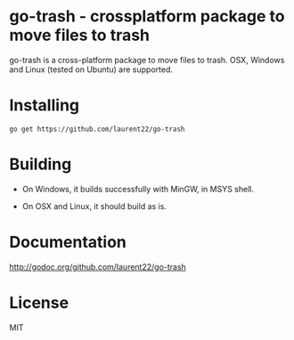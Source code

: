 # go-trash - crossplatform package to move files to trash

go-trash is a cross-platform package to move files to trash. OSX, Windows and Linux (tested on Ubuntu) are supported.

# Installing

    go get https://github.com/laurent22/go-trash
    
# Building

- On Windows, it builds successfully with MinGW, in MSYS shell.

- On OSX and Linux, it should build as is.

# Documentation

http://godoc.org/github.com/laurent22/go-trash

# License

MIT
